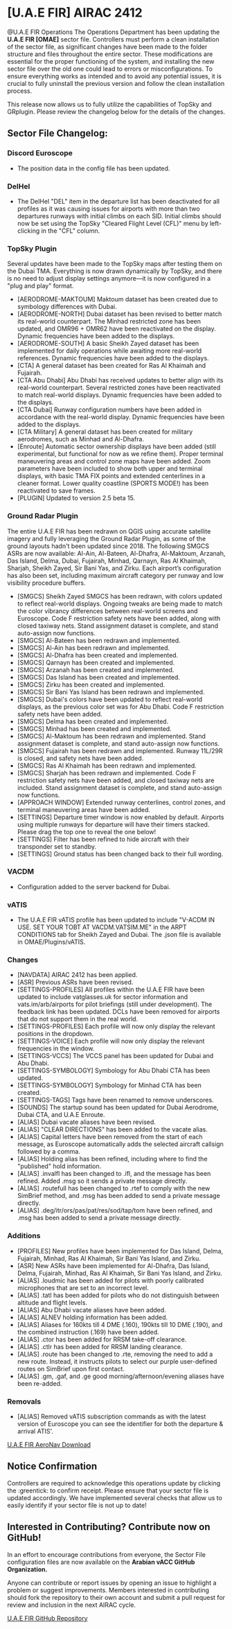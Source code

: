 # [U.A.E FIR] AIRAC 2412
@U.A.E FIR Operations The Operations Department has been updating the **U.A.E FIR [OMAE]** sector file. Controllers must perform a clean installation of the sector file, as significant changes have been made to the folder structure and files throughout the entire sector. These modifications are essential for the proper functioning of the system, and installing the new sector file over the old one could lead to errors or misconfigurations. To ensure everything works as intended and to avoid any potential issues, it is crucial to fully uninstall the previous version and follow the clean installation process.

This release now allows us to fully utilize the capabilities of TopSky and GRplugin. Please review the changelog below for the details of the changes.

## Sector File Changelog:
### Discord Euroscope
- The position data in the config file has been updated.

### DelHel
- The DelHel "DEL" item in the departure list has been deactivated for all profiles as it was causing issues for airports with more than two departures runways with initial climbs on each SID. Initial climbs should now be set using the TopSky "Cleared Flight Level (CFL)" menu by left-clicking in the "CFL" column.

### TopSky Plugin
Several updates have been made to the TopSky maps after testing them on the Dubai TMA. Everything is now drawn dynamically by TopSky, and there is no need to adjust display settings anymore—it is now configured in a "plug and play" format.

- [AERODROME-MAKTOUM] Maktoum dataset has been created due to symbology differences with Dubai.
- [AERODROME-NORTH] Dubai dataset has been revised to better match its real-world counterpart. The Minhad restricted zone has been updated, and OMR96 + OMR62 have been reactivated on the display. Dynamic frequencies have been added to the displays.
- [AERODROME-SOUTH] A basic Sheikh Zayed dataset has been implemented for daily operations while awaiting more real-world references. Dynamic frequencies have been added to the displays.
- [CTA] A general dataset has been created for Ras Al Khaimah and Fujairah.
- [CTA Abu Dhabi] Abu Dhabi has received updates to better align with its real-world counterpart. Several restricted zones have been reactivated to match real-world displays. Dynamic frequencies have been added to the displays.
- [CTA Dubai] Runway configuration numbers have been added in accordance with the real-world display. Dynamic frequencies have been added to the displays.
- [CTA Military] A general dataset has been created for military aerodromes, such as Minhad and Al-Dhafra.
- [Enroute] Automatic sector ownership displays have been added (still experimental, but functional for now as we refine them). Proper terminal maneuvering areas and control zone maps have been added. Zoom parameters have been included to show both upper and terminal displays, with basic TMA FIX points and extended centerlines in a cleaner format. Lower quality coastline (SPORTS MODE!) has been reactivated to save frames.
- [PLUGIN] Updated to version 2.5 beta 15.

### Ground Radar Plugin
The entire U.A.E FIR has been redrawn on QGIS using accurate satellite imagery and fully leveraging the Ground Radar Plugin, as some of the ground layouts hadn't been updated since 2018. The following SMGCS ASRs are now available: Al-Ain, Al-Bateen, Al-Dhafra, Al-Maktoum, Arzanah, Das Island, Delma, Dubai, Fujairah, Minhad, Qarnayn, Ras Al Khaimah, Sharjah, Sheikh Zayed, Sir Bani Yas, and Zirku. Each airport’s configuration has also been set, including maximum aircraft category per runway and low visibility procedure buffers.

- [SMGCS] Sheikh Zayed SMGCS has been redrawn, with colors updated to reflect real-world displays. Ongoing tweaks are being made to match the color vibrancy differences between real-world screens and Euroscope. Code F restriction safety nets have been added, along with closed taxiway nets. Stand assignment dataset is complete, and stand auto-assign now functions.
- [SMGCS] Al-Bateen has been redrawn and implemented.
- [SMGCS] Al-Ain has been redrawn and implemented.
- [SMGCS] Al-Dhafra has been created and implemented.
- [SMGCS] Qarnayn has been created and implemented.
- [SMGCS] Arzanah has been created and implemented.
- [SMGCS] Das Island has been created and implemented.
- [SMGCS] Zirku has been created and implemented.
- [SMGCS] Sir Bani Yas Island has been redrawn and implemented.
- [SMGCS] Dubai's colors have been updated to reflect real-world displays, as the previous color set was for Abu Dhabi. Code F restriction safety nets have been added.
- [SMGCS] Delma has been created and implemented.
- [SMGCS] Minhad has been created and implemented.
- [SMGCS] Al-Maktoum has been redrawn and implemented. Stand assignment dataset is complete, and stand auto-assign now functions.
- [SMGCS] Fujairah has been redrawn and implemented. Runway 11L/29R is closed, and safety nets have been added.
- [SMGCS] Ras Al Khaimah has been redrawn and implemented.
- [SMGCS] Sharjah has been redrawn and implemented. Code F restriction safety nets have been added, and closed taxiway nets are included. Stand assignment dataset is complete, and stand auto-assign now functions.
- [APPROACH WINDOW] Extended runway centerlines, control zones, and terminal maneuvering areas have been added.
- [SETTINGS] Departure timer window is now enabled by default. Airports using multiple runways for departure will have their timers stacked. Please drag the top one to reveal the one below!
- [SETTINGS] Filter has been refined to hide aircraft with their transponder set to standby.
- [SETTINGS] Ground status has been changed back to their full wording.

### VACDM
- Configuration added to the server backend for Dubai.

### vATIS
- The U.A.E FIR vATIS profile has been updated to include "V-ACDM IN USE. SET YOUR TOBT AT VACDM.VATSIM.ME" in the ARPT CONDITIONS tab for Sheikh Zayed and Dubai. The .json file is available in OMAE/Plugins/vATIS.

### Changes
- [NAVDATA] AIRAC 2412 has been applied.
- [ASR] Previous ASRs have been revised.
- [SETTINGS-PROFILES] All profiles within the U.A.E FIR have been updated to include vatglasses.uk for sector information and vats.im/arb/airports for pilot briefings (still under development). The feedback link has been updated. DCLs have been removed for airports that do not support them in the real world.
- [SETTINGS-PROFILES] Each profile will now only display the relevant positions in the dropdown.
- [SETTINGS-VOICE] Each profile will now only display the relevant frequencies in the window.
- [SETTINGS-VCCS] The VCCS panel has been updated for Dubai and Abu Dhabi.
- [SETTINGS-SYMBOLOGY] Symbology for Abu Dhabi CTA has been updated.
- [SETTINGS-SYMBOLOGY] Symbology for Minhad CTA has been created.
- [SETTINGS-TAGS] Tags have been renamed to remove underscores.
- [SOUNDS] The startup sound has been updated for Dubai Aerodrome, Dubai CTA, and U.A.E Enroute.
- [ALIAS] Dubai vacate aliases have been revised.
- [ALIAS] "CLEAR DIRECTIONS" has been added to the vacate alias.
- [ALIAS] Capital letters have been removed from the start of each message, as Euroscope automatically adds the selected aircraft callsign followed by a comma.
- [ALIAS] Holding alias has been refined, including where to find the "published" hold information.
- [ALIAS] .invalfl has been changed to .ifl, and the message has been refined. Added .msg so it sends a private message directly.
- [ALIAS] .routefull has been changed to .rtef to comply with the new SimBrief method, and .msg has been added to send a private message directly.
- [ALIAS] .deg/itr/ors/pas/pat/res/sod/tap/tom have been refined, and .msg has been added to send a private message directly.

### Additions
- [PROFILES] New profiles have been implemented for Das Island, Delma, Fujairah, Minhad, Ras Al Khaimah, Sir Bani Yas Island, and Zirku.
- [ASR] New ASRs have been implemented for Al-Dhafra, Das Island, Delma, Fujairah, Minhad, Ras Al Khaimah, Sir Bani Yas Island, and Zirku.
- [ALIAS] .loudmic has been added for pilots with poorly calibrated microphones that are set to an incorrect level.
- [ALIAS] .tatl has been added for pilots who do not distinguish between altitude and flight levels.
- [ALIAS] Abu Dhabi vacate aliases have been added.
- [ALIAS] ALNEV holding information has been added.
- [ALIAS] Aliases for 160kts till 4 DME (.160), 190kts till 10 DME (.190), and the combined instruction (.169) have been added.
- [ALIAS] .ctor has been added for RRSM take-off clearance.
- [ALIAS] .ctlr has been added for RRSM landing clearance.
- [ALIAS] .route has been changed to .rte, removing the need to add a new route. Instead, it instructs pilots to select our purple user-defined routes on SimBrief upon first contact.
- [ALIAS] .gm, .gaf, and .ge good morning/afternoon/evening aliases have been re-added.

### Removals
- [ALIAS] Removed vATIS subscription commands as with the latest version of Euroscope you can see the identifier for both the departure & arrival ATIS'.

[U.A.E FIR AeroNav Download](https://files.aero-nav.com/OMAE)

## Notice Confirmation
Controllers are required to acknowledge this operations update by clicking the :greentick: to confirm receipt. Please ensure that your sector file is updated accordingly. We have implemented several checks that allow us to easily identify if your sector file is not up to date!

## Interested in Contributing? Contribute now on GitHub!
In an effort to encourage contributions from everyone, the Sector File configuration files are now available on the **Arabian vACC GitHub Organization.**

Anyone can contribute or report issues by opening an issue to highlight a problem or suggest improvements. Members interested in contributing should fork the repository to their own account and submit a pull request for review and inclusion in the next AIRAC cycle.

[U.A.E FIR GitHub Repository](https://github.com/Arabian-vACC/OMAE-U.A.E-FIR-Controller-Pack)